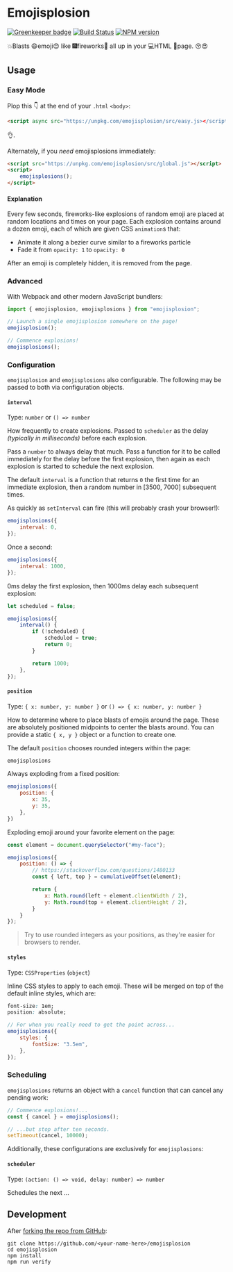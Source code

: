 # Emojisplosion

[![Greenkeeper badge](https://badges.greenkeeper.io/JoshuaKGoldberg/emojisplosion.svg)](https://greenkeeper.io/)
[![Build Status](https://travis-ci.org/JoshuaKGoldberg/emojisplosion.svg?branch=master)](https://travis-ci.org/JoshuaKGoldberg/emojisplosion)
[![NPM version](https://badge.fury.io/js/emojisplosion.svg)](http://badge.fury.io/js/emojisplosion)

💥Blasts 😄emoji😊 like 🎆fireworks🎇 all up in your 💻HTML 📄page. 😚😍

## Usage

### Easy Mode

Plop this 👇 at the end of your `.html` `<body>`:

```html
<script async src="https://unpkg.com/emojisplosion/src/easy.js></script>
```

👌.

Alternately, if you _need_ emojisplosions immediately:

```html
<script src="https://unpkg.com/emojisplosion/src/global.js"></script>
<script>
    emojisplosions();
</script>
```

#### Explanation

Every few seconds, fireworks-like explosions of random emoji are placed at random locations and times on your page.
Each explosion contains around a dozen emoji, each of which are given CSS `animation`s that:

* Animate it along a bezier curve similar to a fireworks particle
* Fade it from `opacity: 1` to `opacity: 0`

After an emoji is completely hidden, it is removed from the page.

### Advanced

With Webpack and other modern JavaScript bundlers:

```typescript
import { emojisplosion, emojisplosions } from "emojisplosion";

// Launch a single emojisplosion somewhere on the page!
emojisplosion();

// Commence explosions!
emojisplosions();
```


### Configuration

`emojisplosion` and `emojisplosions` also configurable.
The following may be passed to both via configuration objects.

#### `interval`

Type: `number` or `() => number`

How frequently to create explosions.
Passed to `scheduler` as the delay _(typically in milliseconds)_ before each explosion.

Pass a `number` to always delay that much.
Pass a function for it to be called immediately for the delay before the first explosion, then again as each explosion is started to schedule the next explosion.

The default `interval` is a function that returns `0` the first time for an immediate explosion, then a random number in [3500, 7000] subsequent times.

As quickly as `setInterval` can fire (this will probably crash your browser!):

```javascript
emojisplosions({
    interval: 0,
});
```

Once a second:

```javascript
emojisplosions({
    interval: 1000,
});
```

0ms delay the first explosion, then 1000ms delay each subsequent explosion:

```javascript
let scheduled = false;

emojisplosions({
    interval() {
        if (!scheduled) {
            scheduled = true;
            return 0;
        }

        return 1000;
    },
});
```

#### `position`

Type: `{ x: number, y: number }` or `() => { x: number, y: number }`

How to determine where to place blasts of emojis around the page.
These are absolutely positioned midpoints to center the blasts around.
You can provide a static `{ x, y }` object or a function to create one.

The default `position` chooses rounded integers within the page:

```javascript
emojisplosions
```

Always exploding from a fixed position:

```javascript
emojisplosions({
    position: {
        x: 35,
        y: 35,
    },
})
```

Exploding emoji around your favorite element on the page:

```javascript
const element = document.querySelector("#my-face");

emojisplosions({
    position: () => {
        // https://stackoverflow.com/questions/1480133
        const { left, top } = cumulativeOffset(element);

        return {
            x: Math.round(left + element.clientWidth / 2),
            y: Math.round(top + element.clientHeight / 2),
        }
    }
});
```

> Try to use rounded integers as your positions, as they're easier for browsers to render.

#### `styles`

Type: `CSSProperties` (`object`)

Inline CSS styles to apply to each emoji.
These will be merged on top of the default inline styles, which are:

```css
font-size: 1em;
position: absolute;
```

```javascript
// For when you really need to get the point across...
emojisplosions({
    styles: {
        fontSize: "3.5em",
    },
});
```

### Scheduling

`emojisplosions` returns an object with a `cancel` function that can cancel any pending work:

```typescript
// Commence explosions!...
const { cancel } = emojisplosions();

// ...but stop after ten seconds.
setTimeout(cancel, 10000);
```

Additionally, these configurations are exclusively for `emojisplosions`:

#### `scheduler`

Type: `(action: () => void, delay: number) => number`

Schedules the next ...

## Development

After [forking the repo from GitHub](https://help.github.com/articles/fork-a-repo/):

```shell
git clone https://github.com/<your-name-here>/emojisplosion
cd emojisplosion
npm install
npm run verify
```
